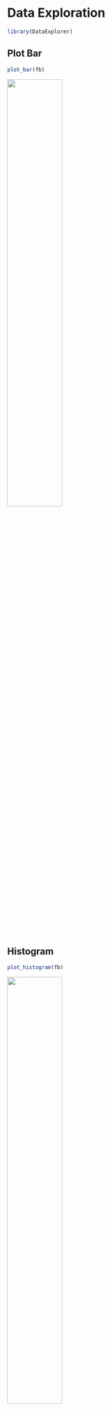 # Data Exploration
```r
library(DataExplorer)
```

## Plot Bar
```r
plot_bar(fb)
```
<img src="https://github.com/Beck049/R_basics/tree/main/week2/DataExplorer/plot_bar.png" width="50%">

## Histogram
```r
plot_histogram(fb)
```
<img src="https://github.com/Beck049/R_basics/tree/main/week2/DataExplorer/histogram.png" width="50%">

## Missing Value
```r
fb$missing <- fb$Total_Conversion/fb$Clicks
plot_missing(fb)
```
<img src="https://github.com/Beck049/R_basics/tree/main/week2/DataExplorer/missing.png" width="50%">

## Correlation
```r
plot_correlation(fb[,c("age","gender","Clicks","Impressions","Spent","Total_Conversion","Approved_Conversion")])
```
<img src="https://github.com/Beck049/R_basics/tree/main/week2/DataExplorer/correlation.png" width="50%">
